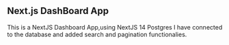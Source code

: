 ## Next.js DashBoard App 

This is a NextJS Dashboard App,using NextJS 14 Postgres
I have connected to the database and added search and pagination functionalies.